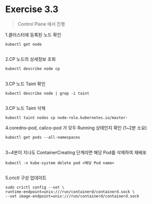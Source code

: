 # Exercise 3.3


> Control Plane 에서 진행

1.클러스터에 등록된 노드 확인
```
kubectl get node
```

##

2.CP 노드의 상세정보 조회
```
kubectl describe node cp
```

##

3.CP 노드 Taint 확인
```
kubectl describe node | grep -i taint
```

##

3.CP 노드 Taint 삭제
```
kubectl taint nodes cp node-role.kubernetes.io/master-
```

4.coredns-pod, calico-pod 가 모두 Running 상태인지 확인 (1~2분 소요)
```
kubectl get pods --all-namespaces
```
##

3~4분이 지나도 ContainerCreating 단계라면 해당 Pod를 삭제하여 재배포
```
kubectl -n kube-system delete pod <해당 Pod name>
```

##

5.crictl 구성 업데이트

```
sudo crictl config --set \
runtime-endpoint=unix:///run/containerd/containerd.sock \
--set image-endpoint=unix:///run/containerd/containerd.sock
```
